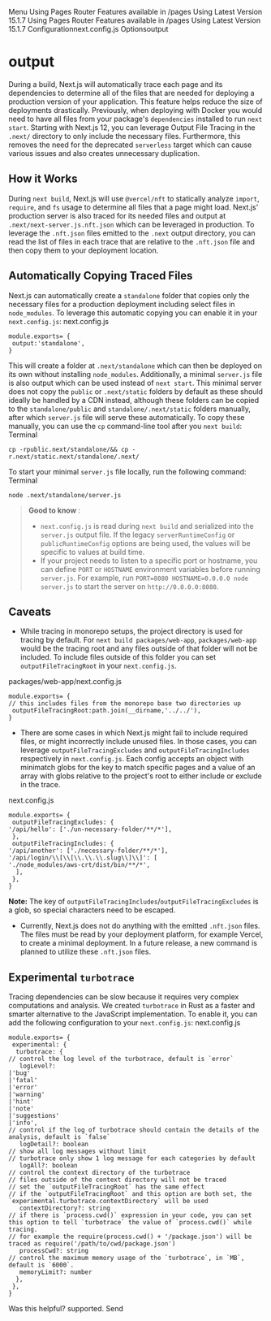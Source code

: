 Menu
Using Pages Router
Features available in /pages
Using Latest Version
15.1.7
Using Pages Router
Features available in /pages
Using Latest Version
15.1.7
Configurationnext.config.js Optionsoutput
# output
During a build, Next.js will automatically trace each page and its dependencies to determine all of the files that are needed for deploying a production version of your application.
This feature helps reduce the size of deployments drastically. Previously, when deploying with Docker you would need to have all files from your package's `dependencies` installed to run `next start`. Starting with Next.js 12, you can leverage Output File Tracing in the `.next/` directory to only include the necessary files.
Furthermore, this removes the need for the deprecated `serverless` target which can cause various issues and also creates unnecessary duplication.
## How it Works
During `next build`, Next.js will use `@vercel/nft` to statically analyze `import`, `require`, and `fs` usage to determine all files that a page might load.
Next.js' production server is also traced for its needed files and output at `.next/next-server.js.nft.json` which can be leveraged in production.
To leverage the `.nft.json` files emitted to the `.next` output directory, you can read the list of files in each trace that are relative to the `.nft.json` file and then copy them to your deployment location.
## Automatically Copying Traced Files
Next.js can automatically create a `standalone` folder that copies only the necessary files for a production deployment including select files in `node_modules`.
To leverage this automatic copying you can enable it in your `next.config.js`:
next.config.js
```
module.exports= {
 output:'standalone',
}
```

This will create a folder at `.next/standalone` which can then be deployed on its own without installing `node_modules`.
Additionally, a minimal `server.js` file is also output which can be used instead of `next start`. This minimal server does not copy the `public` or `.next/static` folders by default as these should ideally be handled by a CDN instead, although these folders can be copied to the `standalone/public` and `standalone/.next/static` folders manually, after which `server.js` file will serve these automatically.
To copy these manually, you can use the `cp` command-line tool after you `next build`:
Terminal
```
cp -rpublic.next/standalone/&& cp -r.next/static.next/standalone/.next/
```

To start your minimal `server.js` file locally, run the following command:
Terminal
```
node .next/standalone/server.js
```

> **Good to know** :
>   * `next.config.js` is read during `next build` and serialized into the `server.js` output file. If the legacy `serverRuntimeConfig` or `publicRuntimeConfig` options are being used, the values will be specific to values at build time.
>   * If your project needs to listen to a specific port or hostname, you can define `PORT` or `HOSTNAME` environment variables before running `server.js`. For example, run `PORT=8080 HOSTNAME=0.0.0.0 node server.js` to start the server on `http://0.0.0.0:8080`.
> 

## Caveats
  * While tracing in monorepo setups, the project directory is used for tracing by default. For `next build packages/web-app`, `packages/web-app` would be the tracing root and any files outside of that folder will not be included. To include files outside of this folder you can set `outputFileTracingRoot` in your `next.config.js`.


packages/web-app/next.config.js
```
module.exports= {
// this includes files from the monorepo base two directories up
 outputFileTracingRoot:path.join(__dirname,'../../'),
}
```

  * There are some cases in which Next.js might fail to include required files, or might incorrectly include unused files. In those cases, you can leverage `outputFileTracingExcludes` and `outputFileTracingIncludes` respectively in `next.config.js`. Each config accepts an object with minimatch globs for the key to match specific pages and a value of an array with globs relative to the project's root to either include or exclude in the trace.


next.config.js
```
module.exports= {
 outputFileTracingExcludes: {
'/api/hello': ['./un-necessary-folder/**/*'],
 },
 outputFileTracingIncludes: {
'/api/another': ['./necessary-folder/**/*'],
'/api/login/\\[\\[\\.\\.\\.slug\\]\\]': [
'./node_modules/aws-crt/dist/bin/**/*',
  ],
 },
}
```

**Note:** The key of `outputFileTracingIncludes`/`outputFileTracingExcludes` is a glob, so special characters need to be escaped.
  * Currently, Next.js does not do anything with the emitted `.nft.json` files. The files must be read by your deployment platform, for example Vercel, to create a minimal deployment. In a future release, a new command is planned to utilize these `.nft.json` files.


## Experimental `turbotrace`
Tracing dependencies can be slow because it requires very complex computations and analysis. We created `turbotrace` in Rust as a faster and smarter alternative to the JavaScript implementation.
To enable it, you can add the following configuration to your `next.config.js`:
next.config.js
```
module.exports= {
 experimental: {
  turbotrace: {
// control the log level of the turbotrace, default is `error`
   logLevel?:
|'bug'
|'fatal'
|'error'
|'warning'
|'hint'
|'note'
|'suggestions'
|'info',
// control if the log of turbotrace should contain the details of the analysis, default is `false`
   logDetail?: boolean
// show all log messages without limit
// turbotrace only show 1 log message for each categories by default
   logAll?: boolean
// control the context directory of the turbotrace
// files outside of the context directory will not be traced
// set the `outputFileTracingRoot` has the same effect
// if the `outputFileTracingRoot` and this option are both set, the `experimental.turbotrace.contextDirectory` will be used
   contextDirectory?: string
// if there is `process.cwd()` expression in your code, you can set this option to tell `turbotrace` the value of `process.cwd()` while tracing.
// for example the require(process.cwd() + '/package.json') will be traced as require('/path/to/cwd/package.json')
   processCwd?: string
// control the maximum memory usage of the `turbotrace`, in `MB`, default is `6000`.
   memoryLimit?: number
  },
 },
}
```

Was this helpful?
supported.
Send
